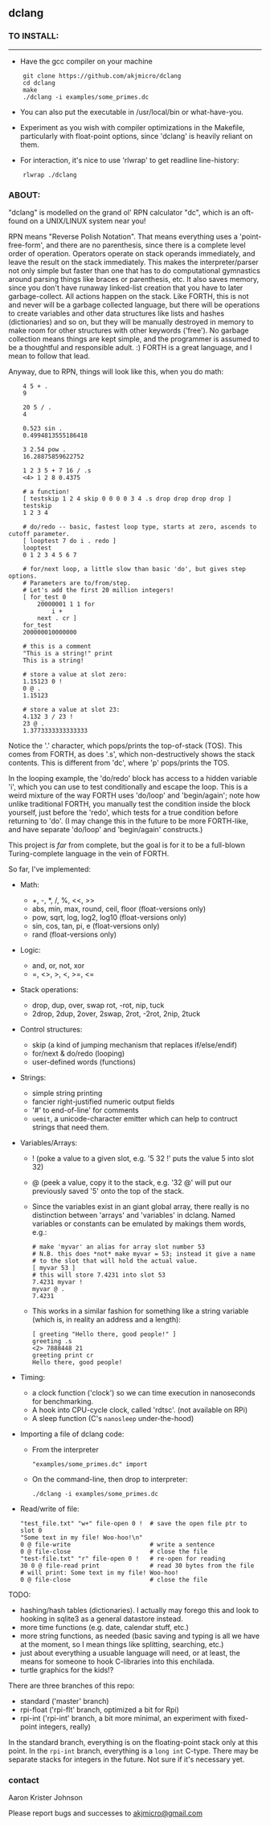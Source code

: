 ## dclang

### TO INSTALL:
____________

* Have the gcc compiler on your machine

```
    git clone https://github.com/akjmicro/dclang
    cd dclang
    make
    ./dclang -i examples/some_primes.dc
```

* You can also put the executable in /usr/local/bin or what-have-you.

* Experiment as you wish with compiler optimizations in the Makefile,
  particularly with float-point options, since 'dclang' is heavily
  reliant on them.

* For interaction, it's nice to use 'rlwrap' to get readline line-history:

```
    rlwrap ./dclang
```

### ABOUT:

"dclang" is modelled on the grand ol' RPN calculator "dc", which is an
oft-found on a UNIX/LINUX system near you!

RPN means "Reverse Polish Notation".  That means everything uses a
'point-free-form', and there are no parenthesis, since there is a complete
level order of operation.  Operators operate on stack operands immediately,
and leave the result on the stack immediately.  This makes the
interpreter/parser not only simple but faster than one that has to do
computational gymnastics around parsing things like braces or parenthesis,
etc.  It also saves memory, since you don't have runaway linked-list
creation that you have to later garbage-collect.  All actions happen on the
stack.  Like FORTH, this is not and never will be a garbage collected
language, but there will be operations to create variables and other data
structures like lists and hashes (dictionaries) and so on, but they will be
manually destroyed in memory to make room for other structures with other
keywords ('free').  No garbage collection means things are kept simple, and
the programmer is assumed to be a thoughtful and responsible adult.  :)
FORTH is a great language, and I mean to follow that lead.

Anyway, due to RPN, things will look like this, when you do math:

```
    4 5 + .
    9
    
    20 5 / .
    4

    0.523 sin .
    0.4994813555186418

    3 2.54 pow .
    16.28875859622752

    1 2 3 5 + 7 16 / .s
    <4> 1 2 8 0.4375 

    # a function!
    [ testskip 1 2 4 skip 0 0 0 0 3 4 .s drop drop drop drop ]
    testskip
    1 2 3 4

    # do/redo -- basic, fastest loop type, starts at zero, ascends to cutoff parameter.
    [ looptest 7 do i . redo ]
    looptest
    0 1 2 3 4 5 6 7

    # for/next loop, a little slow than basic 'do', but gives step options.
    # Parameters are to/from/step.
    # Let's add the first 20 million integers!
    [ for_test 0
        20000001 1 1 for
            i +
        next . cr ]
    for_test
    200000010000000

    # this is a comment
    "This is a string!" print
    This is a string!

    # store a value at slot zero:
    1.15123 0 !
    0 @ .
    1.15123

    # store a value at slot 23:
    4.132 3 / 23 !
    23 @ .
    1.3773333333333333

```

Notice the '.' character, which pops/prints the top-of-stack (TOS). This comes
from FORTH, as does '.s', which non-destructively shows the stack contents.
This is different from 'dc', where 'p' pops/prints the TOS.

In the looping example, the 'do/redo' block has access to a hidden variable
'i', which you can use to test conditionally and escape the loop.  This is a
weird mixture of the way FORTH uses 'do/loop' and 'begin/again'; note how
unlike traditional FORTH, you manually test the condition inside the block
yourself, just before the 'redo', which tests for a true condition before
returning to 'do'.  (I may change this in the future to be more FORTH-like,
and have separate 'do/loop' and 'begin/again' constructs.)

This project is *far* from complete, but the goal is for it to be a full-blown
Turing-complete language in the vein of FORTH.

So far, I've implemented:

  * Math:
    * +, -, *, /, %, <<, >>
    * abs, min, max, round, ceil, floor (float-versions only)
    * pow, sqrt, log, log2, log10       (float-versions only)
    * sin, cos, tan, pi, e              (float-versions only)
    * rand                              (float-versions only)
  * Logic:
    * and, or, not, xor
    * =, <>, >, <, >=, <= 
  * Stack operations:
    * drop, dup, over, swap rot, -rot, nip, tuck
    * 2drop, 2dup, 2over, 2swap, 2rot, -2rot, 2nip, 2tuck
  * Control structures:
    * skip (a kind of jumping mechanism that replaces if/else/endif)
    * for/next & do/redo (looping)
    * user-defined words (functions)
  * Strings:
    * simple string printing 
    * fancier right-justified numeric output fields
    * '#' to end-of-line' for comments
    * `uemit`, a unicode-character emitter which can help to contruct
    strings that need them.
  * Variables/Arrays:
    * ! (poke a value to a given slot, e.g. '5 32 !' puts the value 5
    into slot 32)
    * @ (peek a value, copy it to the stack, e.g. '32 @' will put our
    previously saved '5' onto the top of the stack.
    * Since the variables exist in an giant global array, there really is 
    no distinction between 'arrays' and 'variables' in dclang. Named
    variables or constants can be emulated by makings them words, e.g.:
        ```
        # make 'myvar' an alias for array slot number 53
        # N.B. this does *not* make myvar = 53; instead it give a name
        # to the slot that will hold the actual value.
        [ myvar 53 ]
        # this will store 7.4231 into slot 53
        7.4231 myvar !
        myvar @ .
        7.4231
        ```

    * This works in a similar fashion for something like a string variable
    (which is, in reality an address and a length):

        ```
        [ greeting "Hello there, good people!" ]
        greeting .s
        <2> 7888448 21
        greeting print cr
        Hello there, good people!
        ```
  * Timing:
    * a clock function ('clock') so we can time execution in nanoseconds 
    for benchmarking.
    * A hook into CPU-cycle clock, called 'rdtsc'. (not available on RPi)
    * A sleep function (C's `nanosleep` under-the-hood)

  * Importing a file of dclang code:
    * From the interpreter
        ```
        "examples/some_primes.dc" import
        ```
    * On the command-line, then drop to interpreter:
        ```
        ./dclang -i examples/some_primes.dc
        ```

  * Read/write of file:
    ```
    "test_file.txt" "w+" file-open 0 !  # save the open file ptr to slot 0
    "Some text in my file! Woo-hoo!\n"
    0 @ file-write                      # write a sentence
    0 @ file-close                      # close the file
    "test-file.txt" "r" file-open 0 !   # re-open for reading
    30 0 @ file-read print              # read 30 bytes from the file
    # will print: Some text in my file! Woo-hoo!
    0 @ file-close                      # close the file
    ```

TODO:

  * hashing/hash tables (dictionaries). I actually may forego this and look
    to hooking in sqlite3 as a general datastore instead.
  * more time functions (e.g. date, calendar stuff, etc.)
  * more string functions, as needed (basic saving and typing is all we have
  at the moment, so I mean things like splitting, searching, etc.)
  * just about everything a usuable language will need, or at least, the
  means for someone to hook C-libraries into this enchilada.
  * turtle graphics for the kids!?

There are three branches of this repo:
  * standard ('master' branch)
  * rpi-float ('rpi-flt' branch, optimized a bit for Rpi)
  * rpi-int ('rpi-int' branch, a bit more minimal, an experiment with fixed-point integers, really)

In the standard branch, everything is on the floating-point stack only at this point.
In the `rpi-int` branch, everything is a `long int` C-type. There may be
separate stacks for integers in the future. Not sure if it's necessary yet.

### contact

Aaron Krister Johnson

Please report bugs and successes to akjmicro@gmail.com
